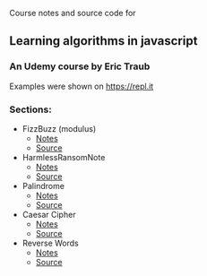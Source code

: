 Course notes and source code for 
## Learning algorithms in javascript
### An Udemy course by Eric Traub

Examples were shown on https://repl.it

### Sections:
- FizzBuzz (modulus)
  - [Notes](notes/01-FizzBuzz.md)
  - [Source](src/FizzBuzz.js)
- HarmlessRansomNote
  - [Notes](notes/02-RansomNote.md)
  - [Source](src/RansomNote.js)
- Palindrome
  - [Notes](notes/03-Palindrome.md)
  - [Source](src/Palindrome.js)
- Caesar Cipher
  - [Notes](notes/04-CaesarCipher.md)
  - [Source](src/CaesarCipher.js)
- Reverse Words
  - [Notes](notes/05-ReverseWords.md)
  - [Source](src/ReverseWords.js)